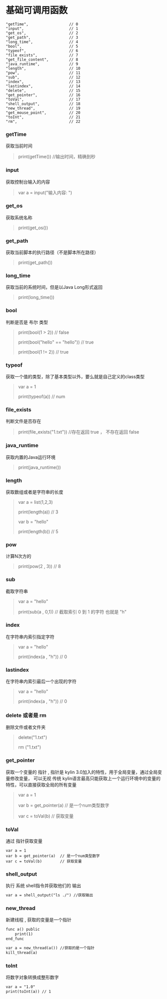 # 基础可调用函数
```
"getTime",                  // 0
"input",                    // 1
"get_os",                   // 2
"get_path",                 // 3
"long_time",                // 4
"bool",                     // 5
"typeof",                   // 6
"file_exists",              // 7
"get_file_content",         // 8
"java_runtime",             // 9
"length",                   // 10
"pow",                      // 11
"sub",                      // 12
"index",                    // 13
"lastindex",                // 14
"delete",                   // 15
"get_pointer",              // 16
"toVal",                    // 17
"shell_output",             // 18
"new_thread",               // 19
"get_mouse_point",          // 20
"toInt",                    // 21
"rm",                       // 22
```

### getTime
获取当前时间
> print(getTime())  //输出时间，精确到秒

### input
获取控制台输入的内容
> var a = input("输入内容: ")

### get_os
获取系统名称
> print(get_os())

### get_path
获取当前脚本的执行路径（不是脚本所在路径）
> print(get_path())

### long_time
获取当前的系统时间，但是以Java Long形式返回
> print(long_time())

### bool
判断是否是 布尔 类型
> print(bool(1 > 2))                    // false
> 
> print(bool("hello" == "hello"))       // true
> 
> print(bool(1 != 2))                   // true

### typeof
获取一个值的类型，除了基本类型以外，要么就是自己定义的class类型
> var a = 1
> 
> print(typeof(a))          // num

### file_exists
判断文件是否存在
> print(file_exists("1.txt"))             //存在返回 true ， 不存在返回 false

### java_runtime
获取内置的Java运行环境
> print(java_runtime())

### length
获取数组或者是字符串的长度
> var a = list(1,2,3)
> 
> print(length(a))              // 3
>
> var b = "hello"
> 
> print(length(b))              // 5

### pow
计算N次方的
> print(pow(2 , 3))             // 8

### sub
截取字符串
> var a = "hello"
> 
> print(sub(a , 0,1))           // 截取索引 0 到 1 的字符 也就是 "h"

### index
在字符串内索引指定字符
> var a = "hello"
> 
> print(index(a , "h"))         // 0

### lastindex
在字符串内索引最后一个出现的字符
> var a = "hello"
> 
> print(index(a , "h"))         // 0

### delete 或者是 rm
删除文件或者文件夹
> delete("1.txt")
>
> rm ("1.txt")

### get_pointer
获取一个变量的 指针 , 指针是 kylin 3.0加入的特性，用于全局变量，通过全局变量修改变量，
可以无视 传统 kylin语言最高只能获取上一个运行环境中的变量的特性，可以直接获取全局的所有变量
> var a = 1
> 
> var b = get_pointer(a)  // 是一个num类型数字
> 
> var c = toVal(b)        // 获取变量

### toVal
通过 指针获取变量
```
var a = 1
var b = get_pointer(a)  // 是一个num类型数字
var c = toVal(b)        // 获取变量
```

### shell_output
执行 系统 shell指令并获取他们的 输出
```dtd
var a = shell_output("ls ./") //获取输出
```

### new_thread
新建线程 , 获取的变量是一个指针
```dtd
func a() public
    print(1)
end_func

var a = new_thread(a()) //获取的是一个指针
kill_thread(a)
```

### toInt
将数字对象转换成整形数字
```dtd
var a = "1.0"
print(toInt(a)) // 1
```